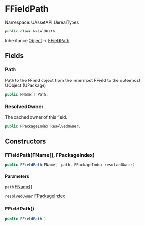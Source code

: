 # FFieldPath

Namespace: UAssetAPI.UnrealTypes

```csharp
public class FFieldPath
```

Inheritance [Object](https://docs.microsoft.com/en-us/dotnet/api/system.object) → [FFieldPath](./uassetapi.unrealtypes.ffieldpath.md)

## Fields

### **Path**

Path to the FField object from the innermost FField to the outermost UObject (UPackage)

```csharp
public FName[] Path;
```

### **ResolvedOwner**

The cached owner of this field.

```csharp
public FPackageIndex ResolvedOwner;
```

## Constructors

### **FFieldPath(FName[], FPackageIndex)**

```csharp
public FFieldPath(FName[] path, FPackageIndex resolvedOwner)
```

#### Parameters

`path` [FName[]](./uassetapi.unrealtypes.fname.md)<br>

`resolvedOwner` [FPackageIndex](./uassetapi.unrealtypes.fpackageindex.md)<br>

### **FFieldPath()**

```csharp
public FFieldPath()
```
